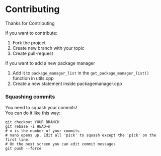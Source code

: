 # Contributing
Thanks for Contributing

If you want to contribute:
1. Fork the project
2. Create new branch with your topic
3. Create pull-request

If you want to add a new package manager
1. Add it to `package_manager_list` in the `get_package_manager_list()` function in utils.cpp
2. Create a new statement inside packagemanager.cpp
### Squashing commits
You need to squash your commits!<br>
You can do it like this way:
```
git checkout YOUR_BRANCH
git rebase -i HEAD~n
# n is the number of your commits
# nano opens up. Edit all 'pick' to squash except the 'pick' on the first line.
# On the next screen you can edit commit messages
git push --force
```
